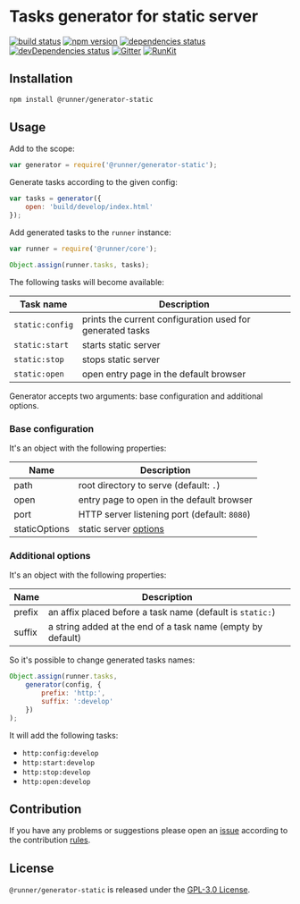 Tasks generator for static server
=================================

[![build status](https://img.shields.io/travis/runner/generator-static.svg?style=flat-square)](https://travis-ci.org/runner/generator-static)
[![npm version](https://img.shields.io/npm/v/@runner/generator-static.svg?style=flat-square)](https://www.npmjs.com/package/@runner/generator-static)
[![dependencies status](https://img.shields.io/david/runner/generator-static.svg?style=flat-square)](https://david-dm.org/runner/generator-static)
[![devDependencies status](https://img.shields.io/david/dev/runner/generator-static.svg?style=flat-square)](https://david-dm.org/runner/generator-static?type=dev)
[![Gitter](https://img.shields.io/badge/gitter-join%20chat-blue.svg?style=flat-square)](https://gitter.im/DarkPark/runner)
[![RunKit](https://img.shields.io/badge/RunKit-try-yellow.svg?style=flat-square)](https://npm.runkit.com/@runner/generator-static)


## Installation ##

```bash
npm install @runner/generator-static
```


## Usage ##

Add to the scope:

```js
var generator = require('@runner/generator-static');
```

Generate tasks according to the given config:

```js
var tasks = generator({
    open: 'build/develop/index.html'
});
```

Add generated tasks to the `runner` instance:

```js
var runner = require('@runner/core');

Object.assign(runner.tasks, tasks);
```

The following tasks will become available:

 Task name       | Description
-----------------|-------------
 `static:config` | prints the current configuration used for generated tasks
 `static:start`  | starts static server
 `static:stop`   | stops static server
 `static:open`   | open entry page in the default browser

Generator accepts two arguments: base configuration and additional options.


### Base configuration ###

It's an object with the following properties:

 Name          | Description
---------------|-------------
 path          | root directory to serve (default: `.`)
 open          | entry page to open in the default browser
 port          | HTTP server listening port (default: `8080`)
 staticOptions | static server [options](https://github.com/cloudhead/node-static#options-when-creating-an-instance-of-server) 


### Additional options ###

It's an object with the following properties:

 Name   | Description
--------|-------------
 prefix | an affix placed before a task name (default is `static:`)  
 suffix | a string added at the end of a task name (empty by default)
 
So it's possible to change generated tasks names: 

```js
Object.assign(runner.tasks,
    generator(config, {
        prefix: 'http:',
        suffix: ':develop'
    })
);
```

It will add the following tasks:

* `http:config:develop` 
* `http:start:develop`  
* `http:stop:develop`  
* `http:open:develop`  
 

## Contribution ##

If you have any problems or suggestions please open an [issue](https://github.com/runner/generator-static/issues)
according to the contribution [rules](.github/contributing.md).


## License ##

`@runner/generator-static` is released under the [GPL-3.0 License](http://opensource.org/licenses/GPL-3.0).
